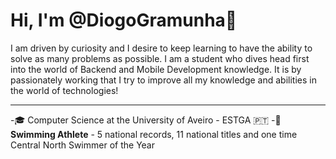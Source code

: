# Hi, I'm @DiogoGramunha👋

I am driven by curiosity and I desire to keep learning to have the ability to solve as many problems as possible. I am a student who dives head first into the world of Backend and Mobile Development knowledge. It is by passionately working that I try to improve all my knowledge and abilities in the world of technologies!

---

-🎓 Computer Science at the University of Aveiro - ESTGA 🇵🇹 
-🏅 **Swimming Athlete** - 5 national records, 11 national titles and one time Central North Swimmer of the Year

<!--
**DiogoGramunha/DiogoGramunha** is a ✨ _special_ ✨ repository because its `README.md` (this file) appears on your GitHub profile.

Here are some ideas to get you started:

- 🔭 I’m currently working on ...
- 🌱 I’m currently learning ...
- 👯 I’m looking to collaborate on ...
- 🤔 I’m looking for help with ...
- 💬 Ask me about ...
- 📫 How to reach me: ...
- 😄 Pronouns: ...
- ⚡ Fun fact: ...
-->
